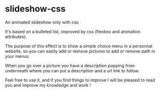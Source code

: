 # slideshow-css
An animated slideshow only with css

It's based on a bulleted list, improved by css (flexbox and animation attributes).

The purpose of this effect is to show a simple choice menu in a personnal website, 
so you can easily add or remove pictures to add or remove path in your menus. 

When you go over a picture you have a description popping from underneath where you can put a description and a url link to follow.

Feel free to use it, and if you find things to improve I will be pleased to read you and improve my knowledge and work !
